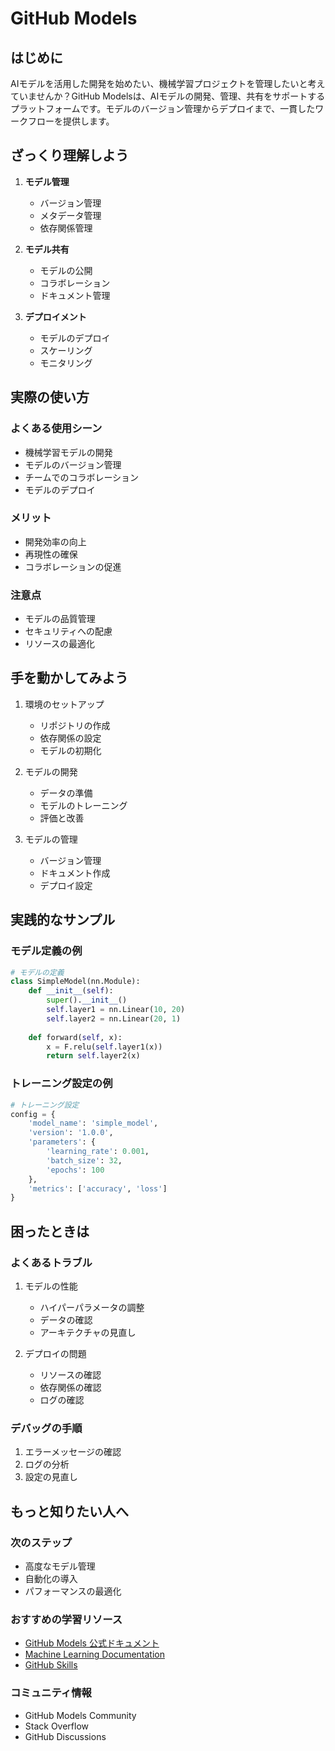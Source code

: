 # GitHub Models

## はじめに

AIモデルを活用した開発を始めたい、機械学習プロジェクトを管理したいと考えていませんか？GitHub Modelsは、AIモデルの開発、管理、共有をサポートするプラットフォームです。モデルのバージョン管理からデプロイまで、一貫したワークフローを提供します。

## ざっくり理解しよう

1. **モデル管理**
   - バージョン管理
   - メタデータ管理
   - 依存関係管理

2. **モデル共有**
   - モデルの公開
   - コラボレーション
   - ドキュメント管理

3. **デプロイメント**
   - モデルのデプロイ
   - スケーリング
   - モニタリング

## 実際の使い方

### よくある使用シーン
- 機械学習モデルの開発
- モデルのバージョン管理
- チームでのコラボレーション
- モデルのデプロイ

### メリット
- 開発効率の向上
- 再現性の確保
- コラボレーションの促進

### 注意点
- モデルの品質管理
- セキュリティへの配慮
- リソースの最適化

## 手を動かしてみよう

1. 環境のセットアップ
   - リポジトリの作成
   - 依存関係の設定
   - モデルの初期化

2. モデルの開発
   - データの準備
   - モデルのトレーニング
   - 評価と改善

3. モデルの管理
   - バージョン管理
   - ドキュメント作成
   - デプロイ設定

## 実践的なサンプル

### モデル定義の例
```python
# モデルの定義
class SimpleModel(nn.Module):
    def __init__(self):
        super().__init__()
        self.layer1 = nn.Linear(10, 20)
        self.layer2 = nn.Linear(20, 1)
    
    def forward(self, x):
        x = F.relu(self.layer1(x))
        return self.layer2(x)
```

### トレーニング設定の例
```python
# トレーニング設定
config = {
    'model_name': 'simple_model',
    'version': '1.0.0',
    'parameters': {
        'learning_rate': 0.001,
        'batch_size': 32,
        'epochs': 100
    },
    'metrics': ['accuracy', 'loss']
}
```

## 困ったときは

### よくあるトラブル
1. モデルの性能
   - ハイパーパラメータの調整
   - データの確認
   - アーキテクチャの見直し

2. デプロイの問題
   - リソースの確認
   - 依存関係の確認
   - ログの確認

### デバッグの手順
1. エラーメッセージの確認
2. ログの分析
3. 設定の見直し

## もっと知りたい人へ

### 次のステップ
- 高度なモデル管理
- 自動化の導入
- パフォーマンスの最適化

### おすすめの学習リソース
- [GitHub Models 公式ドキュメント](https://docs.github.com/ja/models)
- [Machine Learning Documentation](https://docs.github.com/ja/machine-learning)
- [GitHub Skills](https://skills.github.com/)

### コミュニティ情報
- GitHub Models Community
- Stack Overflow
- GitHub Discussions
